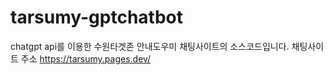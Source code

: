 # tarsumy-gptchatbot
chatgpt api를 이용한 수원타겟존 안내도우미 채팅사이트의 소스코드입니다.
채팅사이트 주소 
https://tarsumy.pages.dev/
